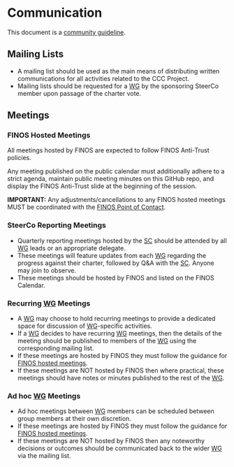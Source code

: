 # Communication

This document is a [community guideline].

## Mailing Lists

- A mailing list should be used as the main means of distributing written communications for all activities related to the CCC Project.
- Mailing lists should be requested for a [WG] by the sponsoring SteerCo member upon passage of the charter vote.

## Meetings

### FINOS Hosted Meetings

All meetings hosted by FINOS are expected to follow FINOS Anti-Trust policies.

Any meeting published on the public calendar must additionally adhere to a strict agenda, maintain public meeting minutes on this GitHub repo, and display the FINOS Anti-Trust slide at the beginning of the session.

**IMPORTANT:** Any adjustments/cancellations to any FINOS hosted meetings MUST be coordinated with the [FINOS Point of Contact].

### SteerCo Reporting Meetings

- Quarterly reporting meetings hosted by the [SC] should be attended by all [WG] leads or an appropriate delegate.
- These meetings will feature updates from each [WG] regarding the progress against their charter, followed by Q&A with the [SC]. Anyone may join to observe.
- These meetings should be hosted by FINOS and listed on the FINOS Calendar.

### Recurring [WG] Meetings

- A [WG] may choose to hold recurring meetings to provide a dedicated space for discussion of [WG]-specific activities.
- If a [WG] decides to have recurring [WG] meetings, then the details of the meeting should be published to members of the [WG] using the corresponding mailing list.
- If these meetings are hosted by FINOS they must follow the guidance for [FINOS hosted meetings](#finos-hosted-meetings).
- If these meetings are NOT hosted by FINOS then where practical, these meetings should have notes or minutes published to the rest of the [WG].

### Ad hoc [WG] Meetings

- Ad hoc meetings between [WG] members can be scheduled between group members at their own discretion.
- If these meetings are hosted by FINOS they must follow the guidance for [FINOS hosted meetings](#finos-hosted-meetings).
- If these meetings are NOT hosted by FINOS then any noteworthy decisions or outcomes should be communicated back to the wider [WG] via the mailing list.

[SC]: ../community-groups.md#steering-committee
[WG]: ../community-groups.md#working-groups
[community guideline]: ./README.md
[FINOS Point of Contact]: ../finos-poc.md
